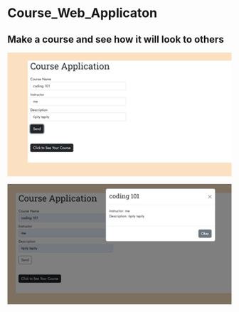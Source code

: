 # Course_Web_Applicaton

## Make a course and see how it will look to others

![application](coverimage.png)

![course](coverimage2.png)